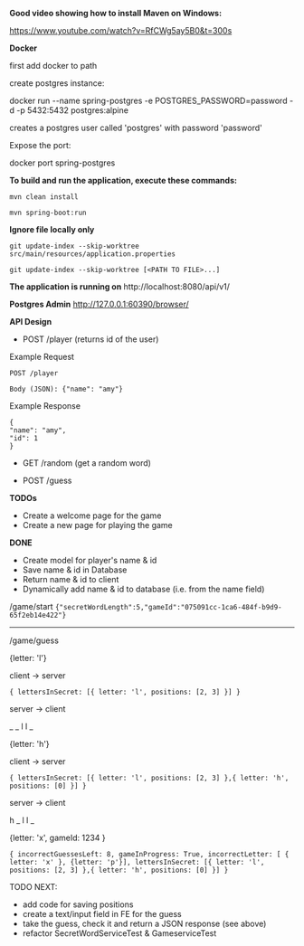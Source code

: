 **Good video showing how to install Maven on Windows:**

https://www.youtube.com/watch?v=RfCWg5ay5B0&t=300s

**Docker**

first add docker to path

create postgres instance:

docker run --name spring-postgres -e POSTGRES_PASSWORD=password -d -p 5432:5432 postgres:alpine

creates a postgres user called 'postgres' with password 'password'

Expose the port:

docker port spring-postgres

**To build and run the application, execute these commands:**

`mvn clean install`

`mvn spring-boot:run`

**Ignore file locally only**

`git update-index --skip-worktree src/main/resources/application.properties`

`git update-index --skip-worktree [<PATH TO FILE>...]`

**The application is running on** http://localhost:8080/api/v1/

**Postgres Admin** http://127.0.0.1:60390/browser/

**API Design**

- POST /player (returns id of the user)


Example Request
```
POST /player

Body (JSON): {"name": "amy"}
```

Example Response
```
{
"name": "amy",
"id": 1
}
```

- GET /random (get a random word)

- POST /guess 

**TODOs**
- Create a welcome page for the game
- Create a new page for playing the game

**DONE**
- Create model for player's name & id
- Save name & id in Database 
- Return name & id to client
- Dynamically add name & id to database (i.e. from the name field)

/game/start
``
{"secretWordLength":5,"gameId":"075091cc-1ca6-484f-b9d9-65f2eb14e422"}
``

 - - - - - -

/game/guess

{letter: 'l'} 

client -> server

``
{
 lettersInSecret: [{
letter: 'l',
positions: [2, 3]
}]
}
``

server -> client

_ _ l  l _


{letter: 'h'}

client -> server

``
{
lettersInSecret: [{
letter: 'l',
positions: [2, 3]
},{
letter: 'h',
positions: [0]
}]
}
``

server -> client

h _ l  l _

{letter: 'x',
gameId: 1234
}

``
{
incorrectGuessesLeft: 8,
gameInProgress: True,
incorrectLetter: [ {
letter: 'x' }, {letter: 'p'}],
lettersInSecret: [{
letter: 'l',
positions: [2, 3]
},{
letter: 'h',
positions: [0]
}]
}
``

TODO NEXT:
* add code for saving positions 
* create a text/input field in FE for the guess
* take the guess, check it and return a JSON response (see above)
* refactor SecretWordServiceTest & GameserviceTest


